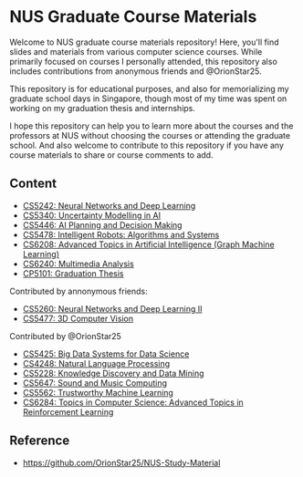 # NUS Graduate Course Materials

Welcome to NUS graduate course materials repository! Here, you'll find slides and materials from various computer science courses. While primarily focused on courses I personally attended, this repository also includes contributions from anonymous friends and @OrionStar25.

This repository is for educational purposes, and also for memorializing my graduate school days in Singapore, though most of my time was spent on working on my graduation thesis and internships.

I hope this repository can help you to learn more about the courses and the professors at NUS without choosing the courses or attending the graduate school. And also welcome to contribute to this repository if you have any course materials to share or course comments to add.


## Content
- [CS5242: Neural Networks and Deep Learning](CS5242%20Neural%20Networks%201/)
- [CS5340: Uncertainty Modelling in AI](CS5340%20PGM/)
- [CS5446: AI Planning and Decision Making](#CS5446%20AI%20Planning/)
- [CS5478: Intelligent Robots: Algorithms and Systems](#CS5478%20Robots/)
- [CS6208: Advanced Topics in Artificial Intelligence (Graph Machine Learning)](#CS6208%20GNN/)
- [CS6240: Multimedia Analysis](#CS6240%20Multimedia%20Analysis/)
- [CP5101: Graduation Thesis](https://github.com/streamjoin/nusthesis)

Contributed by annonymous friends:
- [CS5260: Neural Networks and Deep Learning II](#CS5260%20Neural%20Networks%202/)
- [CS5477: 3D Computer Vision](#CS5477%203D%20Vision/)

Contributed by @OrionStar25
- [CS5425: Big Data Systems for Data Science](https://github.com/OrionStar25/NUS-Study-Material/tree/main/Sem_2/Big%20Data%20for%20Data%20Science)
- [CS4248: Natural Language Processing](https://github.com/OrionStar25/NUS-Study-Material/tree/main/Sem%201/CS4248%20NLP)
- [CS5228: Knowledge Discovery and Data Mining](https://github.com/OrionStar25/NUS-Study-Material/tree/main/Sem_2/KDD)
- [CS5647: Sound and Music Computing](https://github.com/OrionStar25/NUS-Study-Material/tree/main/Sem_3/Sound%20and%20Music)
- [CS5562: Trustworthy Machine Learning](https://github.com/OrionStar25/NUS-Study-Material/tree/main/Sem_3/Trustworthy%20ML)
- [CS6284: Topics in Computer Science: Advanced Topics in Reinforcement Learning](https://github.com/OrionStar25/NUS-Study-Material/tree/main/Sem_2/Advanced%20RL)


## Reference
- https://github.com/OrionStar25/NUS-Study-Material

